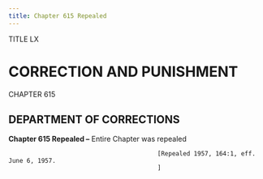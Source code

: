 ```yaml
---
title: Chapter 615 Repealed
---
```


TITLE LX
                                             
CORRECTION AND PUNISHMENT
=========================

CHAPTER 615
                                             
DEPARTMENT OF CORRECTIONS
-------------------------

**Chapter 615 Repealed –** Entire Chapter was repealed


                                             [Repealed 1957, 164:1, eff. June 6, 1957.
                                             ]

